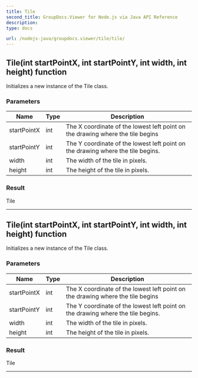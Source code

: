 ```yaml
---
title: Tile
second_title: GroupDocs.Viewer for Node.js via Java API Reference
description: 
type: docs

url: /nodejs-java/groupdocs.viewer/tile/tile/
---
```


## Tile(int startPointX, int startPointY, int width, int height) function

 Initializes a new instance of the  Tile class.
 

### Parameters

| Name | Type | Description |
| --- | --- | --- |
| startPointX | int | The X coordinate of the lowest left point on the drawing where the tile begins |
| startPointY | int | The Y coordinate of the lowest left point on the drawing where the tile begins. |
| width | int | The width of the tile in pixels. |
| height | int | The height of the tile in pixels. |

### Result
Tile


---


## Tile(int startPointX, int startPointY, int width, int height) function

 Initializes a new instance of the  Tile class.
 

### Parameters

| Name | Type | Description |
| --- | --- | --- |
| startPointX | int | The X coordinate of the lowest left point on the drawing where the tile begins |
| startPointY | int | The Y coordinate of the lowest left point on the drawing where the tile begins. |
| width | int | The width of the tile in pixels. |
| height | int | The height of the tile in pixels. |

### Result
Tile


---


